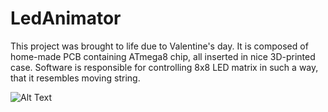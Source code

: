 # LedAnimator

This project was brought to life due to Valentine's day. It is composed of home-made PCB containing ATmega8 chip, all inserted in nice 3D-printed case. Software is responsible for controlling 8x8 LED matrix in such a way, that it resembles moving string.

![Alt Text](https://media.giphy.com/media/vFKqnCdLPNOKc/giphy.gif)
